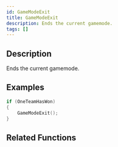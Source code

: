 ```yaml
---
id: GameModeExit
title: GameModeExit
description: Ends the current gamemode.
tags: []
---
```


## Description

Ends the current gamemode.

## Examples

```c
if (OneTeamHasWon)
{
    GameModeExit();
}
```

## Related Functions
